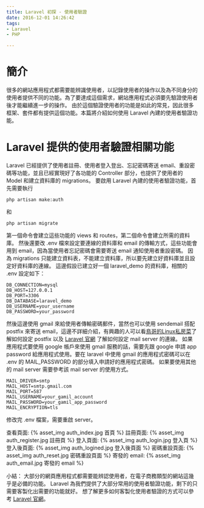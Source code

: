 ```yaml
---
title: Laravel 初探 - 使用者驗證
date: 2016-12-01 14:26:42
tags: 
- Laravel
- PHP

---
```

# 簡介
很多的網站應用程式都需要能辨識使用者，以記錄使用者的操作以及為不同身分的使用者提供不同的功能。為了要達成這個需求，網站應用程式必須要先驗證使用者後才能繼續進一步的操作。
由於這個驗證使用者的功能是如此的常見，因此很多框架、套件都有提供這個功能。本篇將介紹如何使用 Laravel 內建的使用者驗證功能。

<!-- more -->

# Laravel 提供的使用者驗證相關功能
Laravel 已經提供了使用者註冊、使用者登入登出、忘記密碼寄送 email、重設密碼等功能，並且已經實現好了各功能的 Controller 部分，也提供了使用者的 Model 和建立資料庫的 migrations。
要啟用 Laravel 內建的使用者驗證功能，首先需要執行
```shell
php artisan make:auth 
```
和
``` shell
php artisan migrate
```
第一個命令會建立這些功能的 views 和 routes，第二個命令會建立所需的資料庫。
然後還要改 .env 檔來設定要連線的資料庫和 email 的傳輸方式，這些功能會用到 email，因為當使用者忘記密碼會需要寄送 email 通知使用者重設密碼。
因為 migrations 只能建立資料表，不能建立資料庫，所以要先建立好資料庫並且設定好資料庫的連線。
這邊假設已建立好一個 laravel_demo 的資料庫，相關的 .env 設定如下：
```
DB_CONNECTION=mysql
DB_HOST=127.0.0.1
DB_PORT=3306
DB_DATABASE=laravel_demo
DB_USERNAME=your_username
DB_PASSWORD=your_password
```

然後這邊使用 gmail 來給使用者傳輸密碼郵件，當然也可以使用 sendemail 搭配 postfix 來寄送 email，這邊不詳細介紹，有興趣的人可以看[鳥哥的Linux私房菜](http://linux.vbird.org/linux_server/0380mail.php)了解如何設定 postfix 以及 [Laravel 官網](https://laravel.com/docs/5.3/mail) 了解如何設定 mail server 的連線。
如果應用程式要使用 google 帳戶來使用 gmail 服務的話，需要先跟 google 申請 app password 給應用程式使用。要在 laravel 中使用 gmail 的應用程式密碼可以在 .env 的 MAIL_PASSWORD 的部分填入申請好的應用程式密碼。
如果要使用其他的 mail server 需要參考該 mail server 的使用方式。

```
MAIL_DRIVER=smtp
MAIL_HOST=smtp.gmail.com
MAIL_PORT=587
MAIL_USERNAME=your_gamil_account
MAIL_PASSWORD=your_gamil_app_password
MAIL_ENCRYPTION=tls
```
修改完 .env 檔案，需要重啟 server。

查看頁面:
{% asset_img auth_index.jpg 首頁 %}
註冊頁面:
{% asset_img auth_register.jpg 註冊頁 %}
登入頁面:
{% asset_img auth_login.jpg 登入頁 %}
登入後頁面:
{% asset_img auth_logined.jpg 登入後頁面 %}
密碼重設頁面:
{% asset_img auth_reset.jpg 密碼重設頁面 %}
寄發的 email:
{% asset_img auth_email.jpg 寄發的 email %}

小結：
大部分的網頁應用程式都需要能辨認使用者，在電子商務類型的網站這幾乎是必備的功能。
Laravel 為我們提供了大部分常用的使用者驗證功能，剩下的只需要客製化出需要的功能就好。
想了解更多如何客製化使用者驗證的方式可以參考 [Laravel 官網](https://laravel.com/docs/5.3/authentication)。
